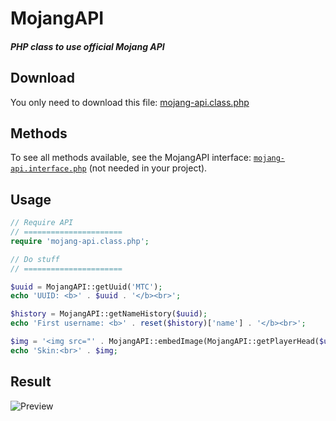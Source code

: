 # MojangAPI
##### PHP class to use official Mojang API

## Download

You only need to download this file: [mojang-api.class.php](https://github.com/MineTheCube/MojangAPI/blob/master/mojang-api.class.php)

## Methods

To see all methods available, see the MojangAPI interface: [`mojang-api.interface.php`](https://github.com/MineTheCube/MojangAPI/blob/master/mojang-api.interface.php) (not needed in your project).

## Usage

```php
// Require API
// ======================
require 'mojang-api.class.php';

// Do stuff
// ======================

$uuid = MojangAPI::getUuid('MTC');
echo 'UUID: <b>' . $uuid . '</b><br>';

$history = MojangAPI::getNameHistory($uuid);
echo 'First username: <b>' . reset($history)['name'] . '</b><br>';

$img = '<img src="' . MojangAPI::embedImage(MojangAPI::getPlayerHead($uuid)) . '" alt="Head of MTC">';
echo 'Skin:<br>' . $img;
```

## Result

![Preview](http://i.imgur.com/0HV8thN.jpg)
